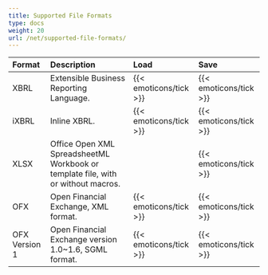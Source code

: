 ```yaml
---
title: Supported File Formats
type: docs
weight: 20
url: /net/supported-file-formats/
---
```


|**Format**|**Description**|**Load**|**Save**|
| :- | :- | :- | :- |
|XBRL|Extensible Business Reporting Language.|{{< emoticons/tick >}}|{{< emoticons/tick >}}|
|iXBRL|Inline XBRL.|{{< emoticons/tick >}}|{{< emoticons/tick >}}|
|XLSX|Office Open XML SpreadsheetML Workbook or template file, with or without macros.| |{{< emoticons/tick >}}|
|OFX|Open Financial Exchange, XML format.|{{< emoticons/tick >}}|{{< emoticons/tick >}}|
|OFX Version 1|Open Financial Exchange version 1.0~1.6, SGML format.|{{< emoticons/tick >}}|{{< emoticons/tick >}}|
